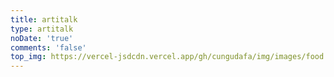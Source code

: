 ```yaml
---
title: artitalk
type: artitalk
noDate: 'true'
comments: 'false'
top_img: https://vercel-jsdcdn.vercel.app/gh/cungudafa/img/images/food.jpg
---
```

<script type="text/javascript" src="https://unpkg.com/artitalk"></script>
<script>
<div id="artitalk_main"></div>
new Artitalk({
      appId: 'CVLwrCkInSwVzAk7dg8PKGrD-MdYXbMMI',
      appKey: 'rVMF9CErbxRU7B85ezFQoEGj',
      username: 'Nicexl'; //Leancloud中设置的用户名

})
</script>
